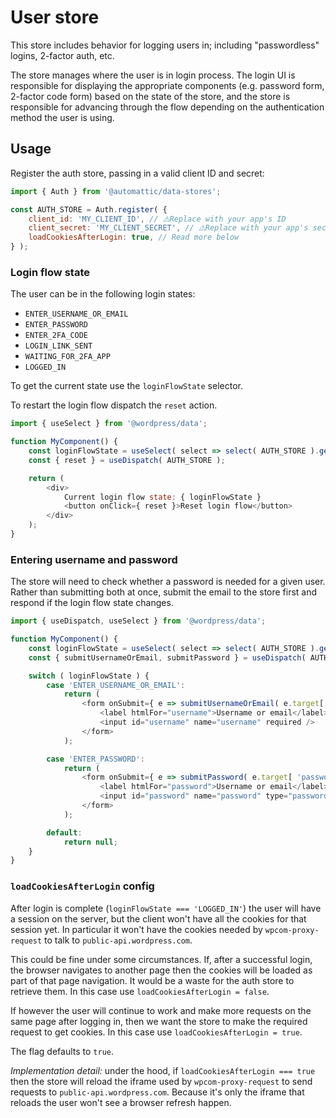 # User store

This store includes behavior for logging users in; including "passwordless" logins, 2-factor auth, etc.

The store manages where the user is in login process. The login UI is responsible for displaying the appropriate components (e.g. password form, 2-factor code form) based on the state of the store, and the store is responsible for advancing through the flow depending on the authentication method the user is using.

## Usage

Register the auth store, passing in a valid client ID and secret:

```js
import { Auth } from '@automattic/data-stores';

const AUTH_STORE = Auth.register( {
	client_id: 'MY_CLIENT_ID', // ⚠️Replace with your app's ID
	client_secret: 'MY_CLIENT_SECRET', // ⚠️Replace with your app's secret
	loadCookiesAfterLogin: true, // Read more below
} );
```

### Login flow state

The user can be in the following login states:

- `ENTER_USERNAME_OR_EMAIL`
- `ENTER_PASSWORD`
- `ENTER_2FA_CODE`
- `LOGIN_LINK_SENT`
- `WAITING_FOR_2FA_APP`
- `LOGGED_IN`

To get the current state use the `loginFlowState` selector.

To restart the login flow dispatch the `reset` action.

```js
import { useSelect } from '@wordpress/data';

function MyComponent() {
	const loginFlowState = useSelect( select => select( AUTH_STORE ).getLoginFlowState() );
	const { reset } = useDispatch( AUTH_STORE );

	return (
		<div>
			Current login flow state: { loginFlowState }
			<button onClick={ reset }>Reset login flow</button>
		</div>
	);
}
```

### Entering username and password

The store will need to check whether a password is needed for a given user. Rather than submitting both at once, submit the email to the store first and respond if the login flow state changes.

```js
import { useDispatch, useSelect } from '@wordpress/data';

function MyComponent() {
	const loginFlowState = useSelect( select => select( AUTH_STORE ).getLoginFlowState() );
	const { submitUsernameOrEmail, submitPassword } = useDispatch( AUTH_STORE );

	switch ( loginFlowState ) {
		case 'ENTER_USERNAME_OR_EMAIL':
			return (
				<form onSubmit={ e => submitUsernameOrEmail( e.target[ 'username' ].value ) }>
					<label htmlFor="username">Username or email</label>
					<input id="username" name="username" required />
				</form>
			);

		case 'ENTER_PASSWORD':
			return (
				<form onSubmit={ e => submitPassword( e.target[ 'password' ].value ) }>
					<label htmlFor="password">Username or email</label>
					<input id="password" name="password" type="password" required />
				</form>
			);

		default:
			return null;
	}
}
```

### `loadCookiesAfterLogin` config

After login is complete (`loginFlowState === 'LOGGED_IN'`) the user will have a session on the server, but the client won't have all the cookies for that session yet. In particular it won't have the cookies needed by `wpcom-proxy-request` to talk to `public-api.wordpress.com`.

This could be fine under some circumstances. If, after a successful login, the browser navigates to another page then the cookies will be loaded as part of that page navigation. It would be a waste for the auth store to retrieve them. In this case use `loadCookiesAfterLogin = false`.

If however the user will continue to work and make more requests on the same page after logging in, then we want the store to make the required request to get cookies. In this case use `loadCookiesAfterLogin = true`.

The flag defaults to `true`.

_Implementation detail:_ under the hood, if `loadCookiesAfterLogin === true` then the store will reload the iframe used by `wpcom-proxy-request` to send requests to `public-api.wordpress.com`. Because it's only the iframe that reloads the user won't see a browser refresh happen.
